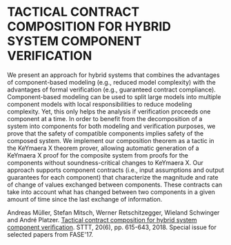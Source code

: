 TACTICAL CONTRACT COMPOSITION FOR HYBRID SYSTEM COMPONENT VERIFICATION
==================================================

We present an approach for hybrid systems that combines the advantages of component-based modeling (e.g., reduced model 
complexity) with the advantages of formal verification (e.g., guaranteed contract compliance). Component-based modeling 
can be used to split large models into multiple component models with local responsibilities to reduce modeling 
complexity. Yet, this only helps the analysis if verification proceeds one component at a time. In order to benefit 
from the decomposition of a system into components for both modeling and verification purposes, we prove that the 
safety of compatible components implies safety of the composed system. We implement our composition theorem as a tactic 
in the KeYmaera X theorem prover, allowing automatic generation of a KeYmaera X proof for the composite system from 
proofs for the components without soundness-critical changes to KeYmaera X. Our approach supports component contracts 
(i.e., input assumptions and output guarantees for each component) that characterize the magnitude and rate of change 
of values exchanged between components. These contracts can take into account what has changed between two components 
in a given amount of time since the last exchange of information.

Andreas Müller, Stefan Mitsch, Werner Retschitzegger, Wieland Schwinger and André Platzer.
[Tactical contract composition for hybrid system component verification](https://doi.org/10.1007/s10009-018-0502-9). 
STTT, 20(6), pp. 615-643, 2018. Special issue for selected papers from FASE'17.